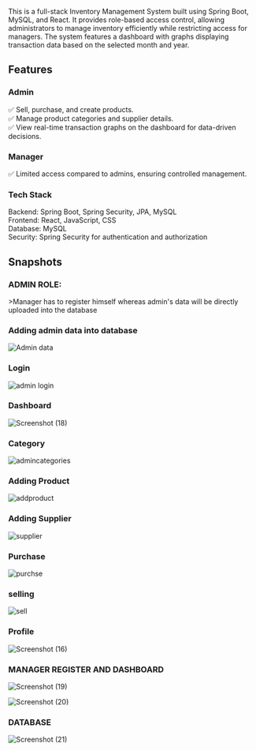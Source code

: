 This is a full-stack Inventory Management System built using Spring Boot, MySQL, and React. It provides role-based access control, allowing administrators to manage inventory efficiently while restricting access for managers. The system features a dashboard with graphs displaying transaction data based on the selected month and year.<br>
<h2>Features</h2>
<h3>Admin</h3>
✅ Sell, purchase, and create products.<br>
✅ Manage product categories and supplier details.<br>
✅ View real-time transaction graphs on the dashboard for data-driven decisions.<br>

<h3> Manager</h3>
✅ Limited access compared to admins, ensuring controlled management.<br>


<h3>Tech Stack</h3>
Backend: Spring Boot, Spring Security, JPA, MySQL<br>
Frontend: React, JavaScript, CSS<br>
Database: MySQL<br>
Security: Spring Security for authentication and authorization<br>

<h2>Snapshots</h2>
<h3>ADMIN ROLE: </h3>
>Manager has to register himself whereas admin's data will be directly uploaded into the database<BR>
<h3>Adding admin data into database</h3>

![Admin data](https://github.com/user-attachments/assets/c6351a02-12a1-4066-81fa-18a6084a6890)



<h3>Login</h3>


![admin login](https://github.com/user-attachments/assets/73eb4a19-b53e-42ab-b0b1-00c6472aa383)



<h3>Dashboard</h3>

![Screenshot (18)](https://github.com/user-attachments/assets/2dfc2115-a300-4a9c-841e-f5e9d28a431d)



<h3>Category</h3>

![admincategories](https://github.com/user-attachments/assets/694f0fd6-15ef-4f84-a4af-ec7fa3e4881d)


<h3>Adding Product</h3>


![addproduct](https://github.com/user-attachments/assets/0fb42d77-c9c6-48f7-97bd-a9ce78f87fab)


<h3>Adding Supplier</h3>

![supplier](https://github.com/user-attachments/assets/6f9cfa6f-2a51-42a8-b5d6-4cc151a0fc83)


<h3>Purchase</h3>


![purchse](https://github.com/user-attachments/assets/9477eb5b-9b7c-4d1a-b27f-fc24b36b08a7)


<h3>selling</h3>

![sell](https://github.com/user-attachments/assets/f7923c69-85e9-4a06-b70c-beed3c4e0de3)



<h3>Profile</h3>

![Screenshot (16)](https://github.com/user-attachments/assets/bf4f6516-9a14-4952-a4a0-6ba7f13371df)

<h3>MANAGER REGISTER AND DASHBOARD</h3>



![Screenshot (19)](https://github.com/user-attachments/assets/1479bb6a-1643-4fab-946c-f6b217c77081)




![Screenshot (20)](https://github.com/user-attachments/assets/280c16b4-00e1-43d3-8e53-577ddb6fba67)




<h3>DATABASE</h3>


![Screenshot (21)](https://github.com/user-attachments/assets/f1063a0e-7be0-49b3-9733-b099e809c401)


